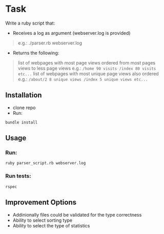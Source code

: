 # Task
Write a ruby script that:
  * Receives a log as argument (webserver.log is provided)
  > e.g.: ./parser.rb webserver.log
  * Returns the following:
  > list of webpages with most page views ordered from most pages views to less page views e.g.:
  ```/home 90 visits /index 80 visits etc...```
  > list of webpages with most unique page views also ordered
  e.g.:
  ```/about/2 8 unique views /index 5 unique views etc...```

## Installation
  * clone repo
  * Run:
  ```
  bundle install
  ```

## Usage
  ### Run:
  ```
  ruby parser_script.rb webserver.log
  ```
  ### Run tests:
  ```
  rspec
  ```

## Improvement Options
  * Addinionally files could be validated for the type correctness
  * Ability to select sorting type
  * Ability to select the type of statistics